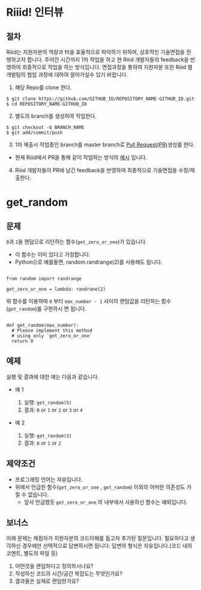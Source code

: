 # Riiid! 인터뷰

## 절차
Riiid는 지원자분의 역량과 fit을 효율적으로 파악하기 위하여, 상호적인 기술면접을 진행하고자 합니다.
주어진 시간까지 1차 작업을 하고 현 Riiid 개발자들의 feedback을 반영하여 최종적으로 작업을 하는 방식입니다.
면접과정을 통하여 지원자분 또한 Riiid 웹개발팀의 협업 과정에 대하여 알아가실수 있기 바랍니다.

1. 해당 Repo를 clone 한다.
```
$ git clone https://github.com/GITHUB_ID/REPOSITORY_NAME-GITHUB_ID.git
$ cd REPOSITORY_NAME-GITHUB_ID
```

2. 별도의 branch를 생성하여 작업한다.
```
$ git checkout -b BRANCH_NAME
$ git add/commit/push 
```

3. 1차 제출시 작업중인 branch를 master branch로 [Pull Request(PR)](https://help.github.com/articles/about-pull-requests/)생성를 한다. 
  - 현재 Riiid에서 PR을 통해 같이 작업하는 방식의 [예시](https://apply.riiid.app/677) 입니다.
4. Riiid 개발자들이 PR에 남긴 feedback을 반영하여 최종적으로 기술면접을 수정/제출한다.

# get_random

## 문제

`0`과 `1`을 랜덤으로 리턴하는 함수(`get_zero_or_one`)가 있습니다.
- 이 함수는 이미 있다고 가정합니다.
- Python으로 예를들면, random.randrange(2)를 사용해도 됩니다.

```

from random import randrange

get_zero_or_one = lambda: randrane(2)

```

위 함수를 이용하여 `0` 부터 `max_number - 1` 사이의 랜덤값을 리턴하는 함수(`get_random`)를
구현하시 면 됩니다.

```

def get_random(max_number):
  # Please implement this method
  # using only `get_zero_or_one`
  return 0

```

## 예제

실행 및 결과에 대한 예는 다음과 같습니다.

- 예 1
  1. 실행: `get_random(5)`
  2. 결과: `0` or `1` or `2` or `3` or `4`

- 예 2
  1. 실행: `get_random(3)`
  2. 결과: `0` or `1` or `2`

## 제약조건
- 프로그래밍 언어는 자유입니다.
- 위에서 언급한 함수(`get_zero_or_one` , `get_random`) 이외의 어떠한 의존성도 가질 수
없습니다.
  - 앞서 언급했듯 `get_zero_or_one` 의 내부에서 사용하신 함수는 예외입니다.

## 보너스
아래 문제는 채점자가 지원자분의 코드이해를 돕고자 추가된 질문입니다. 필요하다고 생각하신 경우에만 선택적으로 답변하시면 됩니다.
답변의 형식은 자유입니다.(코드 내의 코멘트, 별도의 파일 등)

1. 어떤것을 랜덤하다고 정의하시나요?
2. 작성하신 코드의 시간/공간 복잡도는 무엇인가요?
3. 결과물은 실제로 랜덤한가요?
